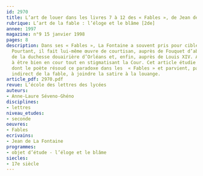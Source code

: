 ```yaml
---
id: 2970
title: L’art de louer dans les livres 7 à 12 des « Fables », de Jean de La Fontaine 
rubrique: L’art de la fable : l’éloge et le blâme [2de]
annee: 1997
magazine: n°9 15 janvier 1998
pages: 8
description: Dans ses « Fables », La Fontaine a souvent pris pour cibles les courtisans.
  Pourtant, il fait lui-même œuvre de courtisan, auprès de Fouquet d’abord, puis auprès
  de la duchesse douairière d’Orléans et, enfin, auprès de Louis XIV. Ainsi, il cherche
  à être bien en cour tout en stigmatisant la Cour. Cet article étudie la manière
  dont le poète résoud ce paradoxe dans les  « Fables » et parvient, par le langage
  indirect de la fable, à joindre la satire à la louange.
article_pdf: 2970.pdf
revue: L’école des lettres des lycées
auteurs:
- Anne-Laure Séveno-Ghéno
disciplines:
- lettres
niveau_etudes:
- seconde
oeuvres:
- Fables
ecrivains:
- Jean de La Fontaine
programmes:
- objet d’étude - l’éloge et le blâme
siecles:
- 17e siècle
---
```

